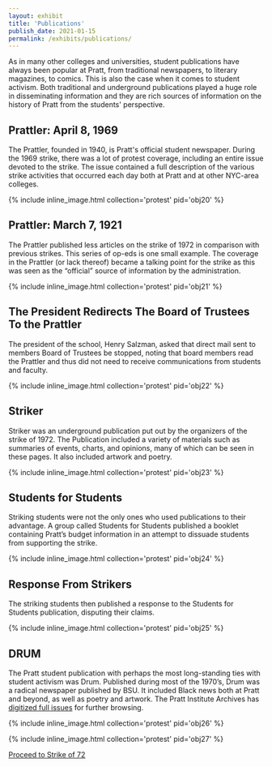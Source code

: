 ```yaml
---
layout: exhibit
title: 'Publications'
publish_date: 2021-01-15
permalink: /exhibits/publications/
---
```


As in many other colleges and universities, student publications have always been popular at Pratt, from traditional newspapers, to literary magazines, to comics. This is also the case when it comes to student activism. Both traditional and underground publications played a huge role in disseminating information and they are rich sources of information on the history of Pratt from the students' perspective.

## Prattler: April 8, 1969

The Prattler, founded in 1940, is Pratt's official student newspaper. During the 1969 strike, there was a lot of protest coverage, including an entire issue devoted to the strike. The issue contained a full description of the various strike activities that occurred each day both at Pratt and at other NYC-area colleges.

{% include inline_image.html collection='protest' pid='obj20' %}

## Prattler: March 7, 1921

The Prattler published less articles on the strike of 1972 in comparison with previous strikes. This series of op-eds is one small example. The coverage in the Prattler (or lack thereof) became a talking point for the strike as this was seen as the “official” source of information by the administration.

{% include inline_image.html collection='protest' pid='obj21' %}

## The President Redirects The Board of Trustees To the Prattler

The president of the school, Henry Salzman, asked that direct mail sent to members Board of Trustees be stopped, noting that board members read the Prattler and thus did not need to receive communications from students and faculty.

{% include inline_image.html collection='protest' pid='obj22' %}

## Striker

Striker was an underground publication put out by the organizers of the strike of 1972. The Publication included a variety of materials such as summaries of events, charts, and opinions, many of which can be seen in these pages. It also included artwork and poetry.

{% include inline_image.html collection='protest' pid='obj23' %}

## Students for Students

Striking students were not the only ones who used publications to their advantage. A group called Students for Students published a booklet containing Pratt’s budget information in an attempt to dissuade students from supporting the strike.

{% include inline_image.html collection='protest' pid='obj24' %}

## Response From Strikers

The striking students then published a response to the Students for Students publication, disputing their claims.

{% include inline_image.html collection='protest' pid='obj25' %}

## DRUM

The Pratt student publication with perhaps the most long-standing ties with student activism was Drum. Published during most of the 1970’s, Drum was a radical newspaper published by BSU. It included Black news both at Pratt and beyond, as well as poetry and artwork. The Pratt Institute Archives has [digitized full issues](https://www.jstor.org/site/pratt/publications/) for further browsing.

{% include inline_image.html collection='protest' pid='obj26' %}

{% include inline_image.html collection='protest' pid='obj27' %}

<a class="next-exhibit" href="../strike-of-72">Proceed to Strike of 72<img src="../../assets/openseadragon/images/next_hover.png" alt=""></a>
